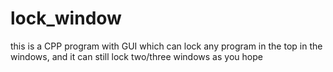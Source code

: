 # lock_window
this is a CPP program with GUI which can lock any program in the top in the windows, and it can still lock two/three windows as you hope
